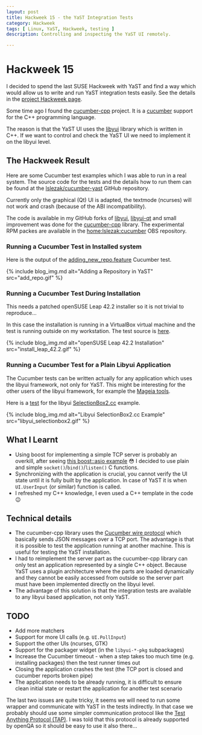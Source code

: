 ```yaml
---
layout: post
title: Hackweek 15 - the YaST Integration Tests
category: Hackweek
tags: [ Linux, YaST, Hackweek, testing ]
description: Controlling and inspecting the YaST UI remotely.

---
```


# Hackweek 15

I decided to spend the last SUSE Hackweek with YaST and find a way which
would allow us to write and run YaST integration tests easily. See the
details in the [project Hackweek page](
https://hackweek.suse.com/projects/yast-integration-tests-using-cucumber).

Some time ago I found the [cucumber-cpp](
https://github.com/cucumber/cucumber-cpp) project. It is a [cucumber](
https://github.com/cucumber/cucumber) support for the C++ programming language.

The reason is that the YaST UI uses the
[libyui](https://github.com/libyui/libyui) library which is written in C++.
If we want to control and check the YaST UI we need to implement it on the
libyui level.

## The Hackweek Result

Here are some Cucumber test examples which I was able to run in a real system.
The source code for the tests and the details how to run them can be found at
the [lslezak/cucumber-yast](https://github.com/lslezak/cucumber-yast) GitHub
repository.

Currently only the graphical (Qt) UI is adapted, the textmode (ncurses) will
not work and crash (because of the ABI incompatibility).

The code is available in my GitHub forks of [libyui](
https://github.com/libyui/libyui/compare/master...lslezak:cucumber?expand=1),
[libyui-qt](https://github.com/libyui/libyui-qt/compare/master...lslezak:cucumber?expand=1)
and small improvement was done for the [cucumber-cpp](
https://github.com/cucumber/cucumber-cpp/compare/master...lslezak:improvements?expand=1)
library. The experimental RPM packes are available in the [home:lslezak:cucumber](
https://build.opensuse.org/project/monitor/home:lslezak:cucumber) OBS repository.

### Running a Cucumber Test in Installed system

Here is the output of the [adding_new_repo.feature](
https://github.com/lslezak/cucumber-yast/blob/master/features/adding_new_repo.feature)
Cucumber test.

{% include blog_img.md alt="Adding a Repository in YaST" src="add_repo.gif" %}

### Running a Cucumber Test During Installation

This needs a patched openSUSE Leap 42.2 installer so it is not trivial to reproduce...

In this case the installation is running in a VirtualBox virtual machine
and the test is running outside on my workstation. The test source is [here](
https://github.com/lslezak/cucumber-yast/blob/master/features/installation.feature).

{% include blog_img.md alt="openSUSE Leap 42.2 Installation" src="install_leap_42.2.gif" %}

### Running a Cucumber Test for a Plain Libyui Application

The Cucumber tests can be written actually for any application which uses the
libyui framework, not only for YaST. This might be interesting for the other users
of the libyui framework, for example the [Mageia tools](
https://wiki.mageia.org/en/Feature:UiAbstraction4mcc).

Here is a [test](https://github.com/lslezak/cucumber-yast/blob/master/features/libyui_selectionbox2.feature)
for the libyui [SelectionBox2.cc](
https://github.com/libyui/libyui/blob/master/examples/SelectionBox2.cc) example.


{% include blog_img.md alt="Libyui SelectionBox2.cc Example" src="libyui_selectionbox2.gif" %}


## What I Learnt

- Using boost for implementing a simple TCP server is probably an overkill,
  after seeing [this boost::asio example](
  http://www.boost.org/doc/libs/1_63_0/doc/html/boost_asio/tutorial.html#boost_asio.tutorial.tutdaytime3)
  :flushed: I decided to use plain and simple `socket()`/`bind()`/`listen()` C functions.
- Synchronizing with the application is crucial, you cannot verify the UI
  state until it is fully built by the application. In case of YaST it
  is when `UI.UserInput` (or similar) function is called.
- I refreshed my C++ knowledge, I even used a C++ template in the code :wink:

## Technical details

- The cucumber-cpp library uses the [Cucumber wire protocol](
https://github.com/cucumber/cucumber/wiki/Wire-Protocol) which basically sends
JSON messages over a TCP port. The advantage is that it is possible to
test the application running at another machine. This is useful for testing
the YaST installation.
- I had to reimplement the server part as the cucumber-cpp library can only test
an application represented by a single C++ object. Because YaST uses a plugin
architecture where the parts are loaded dynamically and they cannot be easily
accessed from outside so the server part must have been implemented directly on
the libyui level.
- The advantage of this solution is that the integration tests are available
to any libyui based application, not only YaST.


## TODO

- Add more matchers
- Support for more UI calls (e.g. `UI.PollInput`)
- Support the other UIs (ncurses, GTK)
- Support for the packager widget (in the `libyui-*-pkg` subpackages)
- Increase the Cucumber timeout - when a step takes too much time (e.g. installing
  packages) then the test runner times out
- Closing the application crashes the test (the TCP port is closed and cucumber
  reports broken pipe)
- The application needs to be already running, it is difficult to ensure
  clean initial state or restart the application for another test scenario

The last two issues are quite tricky, it seems we will need to run some wrapper
and communicate with YaST in the tests indirectly. In that case we probably
should use some simpler communication protocol like the
[Test Anything Protocol (TAP)](https://testanything.org/). I was told that
this protocol is already supported by openQA so it should be easy to use it
also there...
